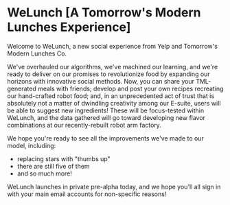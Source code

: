 # WeLunch [A Tomorrow's Modern Lunches Experience]

Welcome to WeLunch, a new social experience from Yelp and Tomorrow's Modern Lunches Co.

We've overhauled our algorithms, we've machined our learning, and we're ready to deliver on our promises to revolutionize food by expanding our horizons with innovative social methods. Now, you can share your TML-generated meals with friends; develop and post your own recipes recreating our hand-crafted robot food; and, in an unprecedented act of trust that is absolutely not a matter of dwindling creativity among our E-suite, users will be able to suggest new ingredients! These will be focus-tested within WeLunch, and the data gathered will go toward developing new flavor combinations at our recently-rebuilt robot arm factory.

We hope you're ready to see all the improvements we've made to our model, including:
- replacing stars with "thumbs up"
- there are still five of them
- and so much more!

WeLunch launches in private pre-alpha today, and we hope you'll all sign in with your main email accounts for non-specific reasons!
